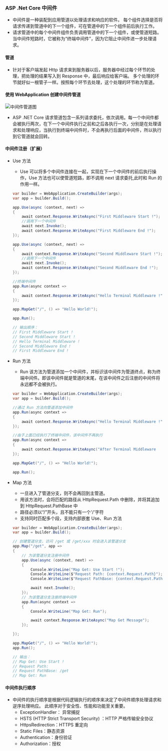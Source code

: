### ASP .Net Core 中间件

- 中间件是一种装配到应用管道以处理请求和响应的软件。 每个组件选择是否将请求传递到管道中的下一个组件，可在管道中的下一个组件前后执行工作。
- 请求管道中的每个中间件组件负责调用管道中的下一个组件，或使管道短路。 当中间件短路时，它被称为“终端中间件”，因为它阻止中间件进一步处理请求。

#### 管道

- 针对于客户端发起 Http 请求来到服务器以后，服务器中经过每个环节的处理，把处理的结果写入到 Response 中，最后响应给客户端。 多个处理的环节就好似一根管子一样。按照每个环节去处理，这个处理的环节称为管道。

#### 使用 WebApplication 创建中间件管道

![中间件管道图]([image.png](https://learn.microsoft.com/zh-cn/aspnet/core/fundamentals/middleware/index/_static/request-delegate-pipeline.png?view=aspnetcore-7.0))

- ASP .NET Core 请求管道包含一系列请求委托，依次调用。每一个中间件都会被执行两次，在下一个中间件执行之前和之后各执行一次，分别是在处理请求和处理响应，当执行到终端中间件时，不会再执行后面的中间件，所以执行到它管道就会回转。

#### 中间件注册（扩展）

- Use 方法

  - Use 可以将多个中间件连接在一起，实现在下一个中间件的前后执行操作，Use 方法也可以使管道短路，即不调用 next 请求委托,此时和 Run 的作用一样。

  ```csharp
  var builder = WebApplication.CreateBuilder(args);
  var app = builder.Build();

  app.Use(async (context, next) =>
  {
      await context.Response.WriteAsync("First Middleware Start !");
      //调用下一个中间件
      await next.Invoke();
      await context.Response.WriteAsync("First Middleware End !");
  });

  app.Use(async (context, next) =>
  {
      await context.Response.WriteAsync("Second Middleware Start !");
      //调用下一个中间件
      await next.Invoke();
      await context.Response.WriteAsync("Second Middleware End !");
  });

  //终端中间件
  app.Run(async context =>
  {
      await context.Response.WriteAsync("Hello Terminal Middleware !");
  });

  app.MapGet("/", () => "Hello World!");

  app.Run();

  // 输出顺序：
  // First Middleware Start !
  // Second Middleware Start !
  // Hello Terminal Middleware !
  // Second Middleware End !
  // First Middleware End !
  ```

- Run 方法

  - Run 该方法为管道添加一个中间件，并标识该中间件为管道终点，称为终端中间件。即该中间件就是管道的末尾，在该中间件之后注册的中间件将永远都不会被执行。

  ```csharp
  var builder = WebApplication.CreateBuilder(args);
  var app = builder.Build();

  //通过 Run 方法向管道添加中间件
  app.Run(async context =>
  {
      await context.Response.WriteAsync("Hello Terminal Middleware !");
  });

  //由于上面已经执行了终端中间件，该中间件不再执行
  app.Run(async context =>
  {
      await context.Response.WriteAsync("After Terminal Middleware   !");
  });

  app.MapGet("/", () => "Hello World!");

  app.Run();
  ```

- Map 方法

  - 一旦进入了管道分支，则不会再回到主管道。
  - 用该方法时，会将匹配的路径从 HttpRequest.Path 中删除，并将其追加到 HttpRequest.PathBase 中
  - 路径必须以“/”开头，且不能只有一个'/'字符
  - 支持同时匹配多个段，支持内部嵌套 Use、Run 方法

  ```csharp
  var builder = WebApplication.CreateBuilder(args);
  var app = builder.Build();

  // 创建管道分支，访问 /get 或 /get/xxx 时会进入该管道分支
  app.Map("/get", app =>
  {
      // 为该管道分支注册中间件
      app.Use(async (context, next) =>
      {
          Console.WriteLine("Map Get: Use Start !");
          Console.WriteLine($"Request Path: {context.Request.Path}");
          Console.WriteLine($"Request PathBase: {context.Request.PathBase}");

          await next.Invoke();
      });
      // 为该管道分支注册终端中间件
      app.Run(async context =>
      {
          Console.WriteLine("Map Get: Run");

          await context.Response.WriteAsync("Map Get Message");
      });

  });

  app.MapGet("/", () => "Hello World!");
  app.Run();

  // 输出：
  // Map Get: Use Start !
  // Request Path:
  // Request PathBase: /get
  // Map Get: Run

  ```

#### 中间件执行顺序

- 中间件的执行顺序是根据代码逻辑执行的顺序来决定了中间件顺序处理请求和逆序处理响应。 此顺序对于安全性、性能和功能至关重要。
  - ExceptionHandler： 异常捕捉
  - HSTS (HTTP Strict Transport Security) ：HTTP 严格传输安全协议
  - HttpsRedirection：HTTPS 重定向
  - Static Files：静态资源
  - Authentication：身份验证
  - Authorization：授权
